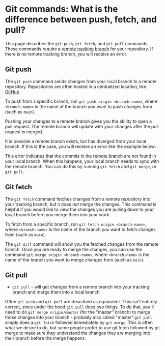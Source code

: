 # Git commands: What is the difference between push, fetch, and pull?

This page describes the `git push`, `git fetch`, and `git pull` commands. These commands require a [remote tracking branch](https://git-scm.com/book/en/v2/Git-Branching-Remote-Branches) for your repository. If there is no remote tracking branch, you will receive an error.

## Git push

The `git push` command sends changes from your local branch to a remote repository. Repositories are often hosted in a centralized location, like [GitHub](https://github.com/).

To push from a specific branch, run `git push origin <branch-name>`, where `<branch-name>` is the name of the branch you want to push changes from (such as `main`).

Pushing your changes to a remote branch gives you the ability to open a pull request. The remote branch will update with your changes after the pull request is merged.

It is possible a remote branch exists, but has diverged from your local branch. If this is the case, you will receive an error like the example below:

<!-- Find example of git error -->

This error indicates that the commits in the remote branch are not found in your local branch. When this happens, your local branch needs to sync with the remote branch. You can do this by running `git fetch` and `git merge`, or `git pull`.

## Git fetch

The `git fetch` command fetches changes from a remote repository into your tracking branch, but it does _not_ merge the changes. This command is helpful if you would like to view the changes you are pulling down to your local branch before you merge them into your work.

To fetch from a specific branch, run `git fetch origin <branch-name>`, where `<branch-name>` is the name of the branch you want to fetch changes from (such as `main`).

The `git diff` command will show you the fetched changes from the remote branch. Once you are ready to merge the changes, you can use the command `git merge origin <branch-name>`, where `<branch-name>` is the name of the branch you want to merge changes from (such as `main`).

## Git pull


- `git pull` - will get changes from a remote branch into your tracking branch and merge them into a local branch

Often `git push` and `git pull` are described as equivalent. This isn't entirely correct, since under the hood `git pull` does two things. To do that, you'll need to do `git merge origin/master` (for the "master" branch) to merge those changes into your branch - probably also called "master".`git pull` simply does a `git fetch` followed immediately by `git merge`. This is often what we desire to do, but some people prefer to use git fetch followed by git merge to make sure they understand the changes they are merging into their branch before the merge happens.